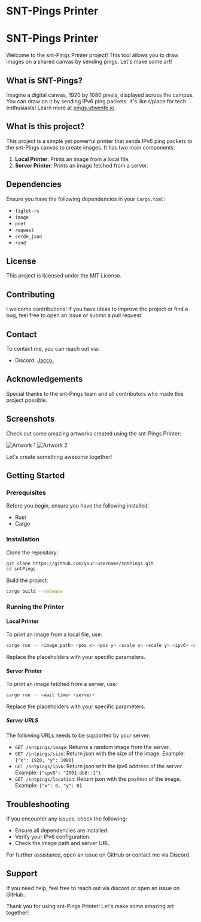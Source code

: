 # SNT-Pings Printer

# SNT-Pings Printer

Welcome to the snt-Pings Printer project! This tool allows you to draw images on a shared canvas by sending pings. Let's make some art!

## What is SNT-Pings?

Imagine a digital canvas, 1920 by 1080 pixels, displayed across the campus. You can draw on it by sending IPv6 ping packets. It's like r/place for tech enthusiasts! Learn more at [pings.utwente.io](https://pings.utwente.io).

## What is this project?

This project is a simple yet powerful printer that sends IPv6 ping packets to the snt-Pings canvas to create images. It has two main components:

1. **Local Printer**: Prints an image from a local file.
2. **Server Printer**: Prints an image fetched from a server.

## Dependencies

Ensure you have the following dependencies in your `Cargo.toml`:

- `figlet-rs`
- `image`
- `pnet`
- `reqwest`
- `serde_json`
- `rand`

## License

This project is licensed under the MIT License.

## Contributing

I welcome contributions! If you have ideas to improve the project or find a bug, feel free to open an issue or submit a pull request.

## Contact

To contact me, you can reach out via:

- Discord: [Jacco.](https://discord.gg/users/290894031200714752)

## Acknowledgements

Special thanks to the snt-Pings team and all contributors who made this project possible.

## Screenshots

Check out some amazing artworks created using the snt-Pings Printer:

![Artwork 1](path/to/artwork1.png)
![Artwork 2](path/to/artwork2.png)

Let's create something awesome together!
## Getting Started

### Prerequisites

Before you begin, ensure you have the following installed:

- Rust
- Cargo

### Installation

Clone the repository:

```sh
git clone https://github.com/your-username/sntPings.git
cd sntPings
```

Build the project:

```sh
cargo build --release
```

### Running the Printer

#### Local Printer

To print an image from a local file, use:

```sh
cargo run -- <image_path> <pos x> <pos y> <scale x> <scale y> <ipv6> <wait_time>
```

Replace the placeholders with your specific parameters.

#### Server Printer

To print an image fetched from a server, use:

```sh
cargo run -- <wait time> <server>
```

Replace the placeholders with your specific parameters.

##### Server URLS
The following URLs needs to be supported by your server:

- `GET /sntpings/image`: Returns a random image from the server.
- `GET /sntpings/size`: Return json with the size of the image. Example: `{"x": 1920, "y": 1080}`
- `GET /sntpings/ipv6`: Return json with the ipv6 address of the server. Example: `{"ipv6": "2001:db8::1"}`
- `GET /sntpings/location`: Return json with the position of the image. Example: `{"x": 0, "y": 0}`

## Troubleshooting

If you encounter any issues, check the following:

- Ensure all dependencies are installed.
- Verify your IPv6 configuration.
- Check the image path and server URL.

For further assistance, open an issue on GitHub or contact me via Discord.

## Support

If you need help, feel free to reach out via discord or open an issue on GitHub.


Thank you for using snt-Pings Printer! Let's make some amazing art together!